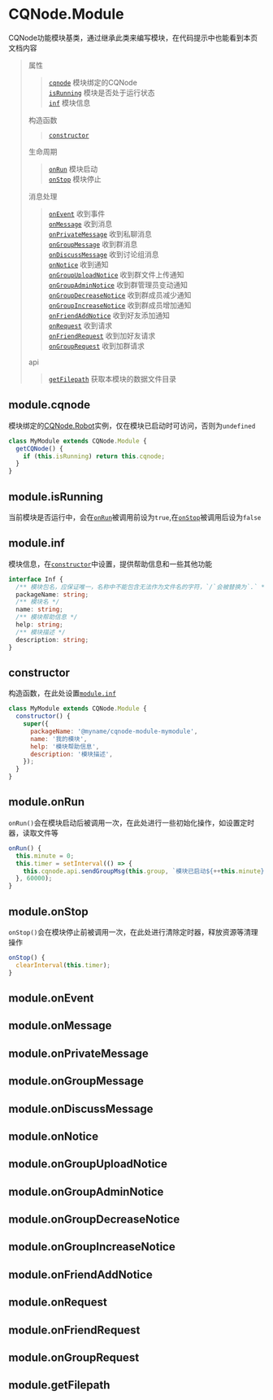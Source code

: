 # CQNode.Module
CQNode功能模块基类，通过继承此类来编写模块，在代码提示中也能看到本页文档内容

> 属性
>> [`cqnode`](#modulecqnode) 模块绑定的CQNode  
>> [`isRunning`](#moduleisrunning) 模块是否处于运行状态  
>> [`inf`](#moduleinf) 模块信息  
>
> 构造函数
>> [`constructor`](#constructor)  
>
> 生命周期
>> [`onRun`](#moduleonrun) 模块启动  
>> [`onStop`](#moduleonstop) 模块停止  
>
> 消息处理
>> [`onEvent`](#moduleonevent) 收到事件  
>> [`onMessage`](#moduleonmessage) 收到消息  
>> [`onPrivateMessage`](#moduleonprivatemessage) 收到私聊消息  
>> [`onGroupMessage`](#moduleongroupmessage) 收到群消息  
>> [`onDiscussMessage`](#moduleondiscussmessage) 收到讨论组消息  
>> [`onNotice`](#moduleonnotice) 收到通知  
>> [`onGroupUploadNotice`](#moduleongroupuploadnotice) 收到群文件上传通知  
>> [`onGroupAdminNotice`](#moduleongroupadminnotice) 收到群管理员变动通知  
>> [`onGroupDecreaseNotice`](#moduleongroupdecreasenotice) 收到群成员减少通知  
>> [`onGroupIncreaseNotice`](#moduleongroupincreasenotice) 收到群成员增加通知  
>> [`onFriendAddNotice`](#moduleonfriendaddnotice) 收到好友添加通知  
>> [`onRequest`](#moduleonrequest) 收到请求  
>> [`onFriendRequest`](#moduleonfriendrequest) 收到加好友请求  
>> [`onGroupRequest`](#moduleongrouprequest) 收到加群请求  
>
> api
>> [`getFilepath`](#modulegetfilepath) 获取本模块的数据文件目录  

## module.cqnode
模块绑定的[CQNode.Robot](/cqnode/docs/robot)实例，仅在模块已启动时可访问，否则为`undefined`
```javascript
class MyModule extends CQNode.Module {
  getCQNode() {
    if (this.isRunning) return this.cqnode;
  }
}
```

## module.isRunning
当前模块是否运行中，会在[`onRun`](#moduleonrun)被调用前设为`true`,在[`onStop`](#moduleonstop)被调用后设为`false`

## module.inf
模块信息，在[`constructor`](#moduleconstructor)中设置，提供帮助信息和一些其他功能
```typescript
interface Inf {
  /** 模块包名，应保证唯一，名称中不能包含无法作为文件名的字符，`/`会被替换为`.` */
  packageName: string;
  /** 模块名 */
  name: string;
  /** 模块帮助信息 */
  help: string;
  /** 模块描述 */
  description: string;
}
```

## constructor
构造函数，在此处设置[`module.inf`](#moduleinf)
```javascript
class MyModule extends CQNode.Module {
  constructor() {
    super({
      packageName: '@myname/cqnode-module-mymodule',
      name: '我的模块',
      help: '模块帮助信息',
      description: '模块描述',
    });
  }
}
```

## module.onRun
`onRun()`会在模块启动后被调用一次，在此处进行一些初始化操作，如设置定时器，读取文件等
```javascript
onRun() {
  this.minute = 0;
  this.timer = setInterval(() => {
    this.cqnode.api.sendGroupMsg(this.group, `模块已启动${++this.minute}分钟`);
  }, 60000);
}
```

## module.onStop
`onStop()`会在模块停止前被调用一次，在此处进行清除定时器，释放资源等清理操作
```javascript
onStop() {
  clearInterval(this.timer);
}
```

## module.onEvent

## module.onMessage

## module.onPrivateMessage

## module.onGroupMessage

## module.onDiscussMessage

## module.onNotice

## module.onGroupUploadNotice

## module.onGroupAdminNotice

## module.onGroupDecreaseNotice

## module.onGroupIncreaseNotice

## module.onFriendAddNotice

## module.onRequest

## module.onFriendRequest

## module.onGroupRequest

## module.getFilepath
